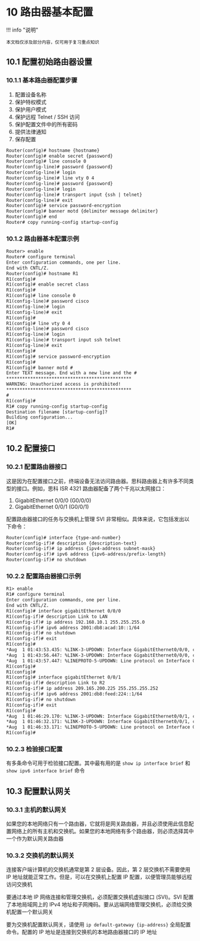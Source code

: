 # 10 路由器基本配置

<!-- !!! tip "说明"

    本文档正在更新中…… -->

!!! info "说明"

    本文档仅涉及部分内容，仅可用于复习重点知识

## 10.1 配置初始路由器设置

### 10.1.1 基本路由器配置步骤

1. 配置设备名称
2. 保护特权模式
3. 保护用户模式
4. 保护远程 Telnet / SSH 访问
5. 保护配置文件中的所有密码
6. 提供法律通知
7. 保存配置

```txt linenums="1"
Router(config)# hostname {hostname}
Router(config)# enable secret {password}
Router(config)# line console 0
Router(config-line)# password {password}
Router(config-line)# login
Router(config-line)# line vty 0 4
Router(config-line)# password {password}
Router(config-line)# login
Router(config-line)# transport input {ssh | telnet}
Router(config-line)# exit
Router(config)# service password-encryption
Router(config)# banner motd {delimiter message delimiter}
Router(config)# end
Router# copy running-config startup-config
```

### 10.1.2 路由器基本配置示例

```txt linenums="1"
Router> enable 
Router# configure terminal 
Enter configuration commands, one per line.
End with CNTL/Z.
Router(config)# hostname R1 
R1(config)#
R1(config)# enable secret class 
R1(config)#
R1(config)# line console 0 
R1(config-line)# password cisco 
R1(config-line)# login 
R1(config-line)# exit 
R1(config)#
R1(config)# line vty 0 4 
R1(config-line)# password cisco 
R1(config-line)# login 
R1(config-line)# transport input ssh telnet 
R1(config-line)# exit 
R1(config)#
R1(config)# service password-encryption
R1(config)#
R1(config)# banner motd #
Enter TEXT message. End with a new line and the #
*********************************************** 
WARNING: Unauthorized access is prohibited!
***********************************************
#
R1(config)#
R1# copy running-config startup-config
Destination filename [startup-config]? 
Building configuration...
[OK]
R1#
```

## 10.2 配置接口

### 10.2.1 配置路由器接口

这是因为在配置接口之前，终端设备无法访问路由器。思科路由器上有许多不同类型的接口。例如，思科 ISR 4321 路由器配备了两个千兆以太网接口：

1. GigabitEthernet 0/0/0 (G0/0/0)
2. GigabitEthernet 0/0/1 (G0/0/1)

配置路由器接口的任务与交换机上管理 SVI 非常相似。具体来说，它包括发出以下命令：

```txt linenums="1"
Router(config)# interface {type-and-number}
Router(config-if)# description {description-text}
Router(config-if)# ip address {ipv4-address subnet-mask}
Router(config-if)# ipv6 address {ipv6-address/prefix-length}
Router(config-if)# no shutdown
```

### 10.2.2 配置路由器接口示例

```txt linenums="1"
R1> enable
R1# configure terminal
Enter configuration commands, one per line.
End with CNTL/Z.
R1(config)# interface gigabitEthernet 0/0/0
R1(config-if)# description Link to LAN
R1(config-if)# ip address 192.168.10.1 255.255.255.0
R1(config-if)# ipv6 address 2001:db8:acad:10::1/64
R1(config-if)# no shutdown
R1(config-if)# exit
R1(config)#
*Aug  1 01:43:53.435: %LINK-3-UPDOWN: Interface GigabitEthernet0/0/0, changed state to down
*Aug  1 01:43:56.447: %LINK-3-UPDOWN: Interface GigabitEthernet0/0/0, changed state to up
*Aug  1 01:43:57.447: %LINEPROTO-5-UPDOWN: Line protocol on Interface GigabitEthernet0/0/0, changed state to up
R1(config)#
R1(config)#
R1(config)# interface gigabitEthernet 0/0/1
R1(config-if)# description Link to R2
R1(config-if)# ip address 209.165.200.225 255.255.255.252
R1(config-if)# ipv6 address 2001:db8:feed:224::1/64
R1(config-if)# no shutdown
R1(config-if)# exit
R1(config)#
*Aug  1 01:46:29.170: %LINK-3-UPDOWN: Interface GigabitEthernet0/0/1, changed state to down
*Aug  1 01:46:32.171: %LINK-3-UPDOWN: Interface GigabitEthernet0/0/1, changed state to up
*Aug  1 01:46:33.171: %LINEPROTO-5-UPDOWN: Line protocol on Interface GigabitEthernet0/0/1, changed state to up
R1(config)#
```

### 10.2.3 检验接口配置

有多条命令可用于检验接口配置。其中最有用的是 `show ip interface brief` 和 `show ipv6 interface brief` 命令

## 10.3 配置默认网关

### 10.3.1 主机的默认网关

如果您的本地网络只有一个路由器，它就将是网关路由器，并且必须使用此信息配置网络上的所有主机和交换机。如果您的本地网络有多个路由器，则必须选择其中一个作为默认网关路由器

### 10.3.2 交换机的默认网关

连接客户端计算机的交换机通常是第 2 层设备。因此，第 2 层交换机不需要使用 IP 地址就能正常工作。但是，可以在交换机上配置 IP 配置，以便管理员能够远程访问交换机

要通过本地 IP 网络连接和管理交换机，必须配置交换机虚拟接口 (SVI)。SVI 配置了本地局域网上的 IPv4 地址和子网掩码。要从远端网络管理交换机，必须给交换机配置一个默认网关

要为交换机配置默认网关，请使用 `ip default-gateway {ip-address}` 全局配置命令。配置的 IP 地址是连接到交换机的本地路由器接口的 IP 地址
